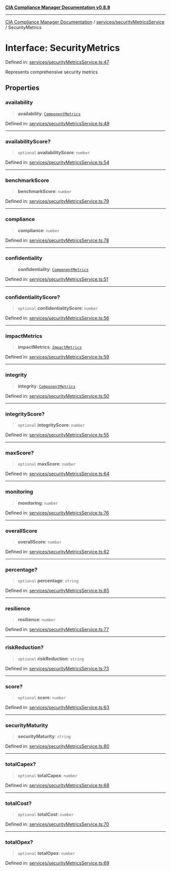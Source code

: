 [**CIA Compliance Manager Documentation v0.8.8**](../../../README.md)

***

[CIA Compliance Manager Documentation](../../../modules.md) / [services/securityMetricsService](../README.md) / SecurityMetrics

# Interface: SecurityMetrics

Defined in: [services/securityMetricsService.ts:47](https://github.com/Hack23/cia-compliance-manager/blob/283c1f3ddf6c7084b20c21176cda3bc5166ffcb9/src/services/securityMetricsService.ts#L47)

Represents comprehensive security metrics

## Properties

### availability

> **availability**: [`ComponentMetrics`](ComponentMetrics.md)

Defined in: [services/securityMetricsService.ts:49](https://github.com/Hack23/cia-compliance-manager/blob/283c1f3ddf6c7084b20c21176cda3bc5166ffcb9/src/services/securityMetricsService.ts#L49)

***

### availabilityScore?

> `optional` **availabilityScore**: `number`

Defined in: [services/securityMetricsService.ts:54](https://github.com/Hack23/cia-compliance-manager/blob/283c1f3ddf6c7084b20c21176cda3bc5166ffcb9/src/services/securityMetricsService.ts#L54)

***

### benchmarkScore

> **benchmarkScore**: `number`

Defined in: [services/securityMetricsService.ts:79](https://github.com/Hack23/cia-compliance-manager/blob/283c1f3ddf6c7084b20c21176cda3bc5166ffcb9/src/services/securityMetricsService.ts#L79)

***

### compliance

> **compliance**: `number`

Defined in: [services/securityMetricsService.ts:78](https://github.com/Hack23/cia-compliance-manager/blob/283c1f3ddf6c7084b20c21176cda3bc5166ffcb9/src/services/securityMetricsService.ts#L78)

***

### confidentiality

> **confidentiality**: [`ComponentMetrics`](ComponentMetrics.md)

Defined in: [services/securityMetricsService.ts:51](https://github.com/Hack23/cia-compliance-manager/blob/283c1f3ddf6c7084b20c21176cda3bc5166ffcb9/src/services/securityMetricsService.ts#L51)

***

### confidentialityScore?

> `optional` **confidentialityScore**: `number`

Defined in: [services/securityMetricsService.ts:56](https://github.com/Hack23/cia-compliance-manager/blob/283c1f3ddf6c7084b20c21176cda3bc5166ffcb9/src/services/securityMetricsService.ts#L56)

***

### impactMetrics

> **impactMetrics**: [`ImpactMetrics`](ImpactMetrics.md)

Defined in: [services/securityMetricsService.ts:59](https://github.com/Hack23/cia-compliance-manager/blob/283c1f3ddf6c7084b20c21176cda3bc5166ffcb9/src/services/securityMetricsService.ts#L59)

***

### integrity

> **integrity**: [`ComponentMetrics`](ComponentMetrics.md)

Defined in: [services/securityMetricsService.ts:50](https://github.com/Hack23/cia-compliance-manager/blob/283c1f3ddf6c7084b20c21176cda3bc5166ffcb9/src/services/securityMetricsService.ts#L50)

***

### integrityScore?

> `optional` **integrityScore**: `number`

Defined in: [services/securityMetricsService.ts:55](https://github.com/Hack23/cia-compliance-manager/blob/283c1f3ddf6c7084b20c21176cda3bc5166ffcb9/src/services/securityMetricsService.ts#L55)

***

### maxScore?

> `optional` **maxScore**: `number`

Defined in: [services/securityMetricsService.ts:64](https://github.com/Hack23/cia-compliance-manager/blob/283c1f3ddf6c7084b20c21176cda3bc5166ffcb9/src/services/securityMetricsService.ts#L64)

***

### monitoring

> **monitoring**: `number`

Defined in: [services/securityMetricsService.ts:76](https://github.com/Hack23/cia-compliance-manager/blob/283c1f3ddf6c7084b20c21176cda3bc5166ffcb9/src/services/securityMetricsService.ts#L76)

***

### overallScore

> **overallScore**: `number`

Defined in: [services/securityMetricsService.ts:62](https://github.com/Hack23/cia-compliance-manager/blob/283c1f3ddf6c7084b20c21176cda3bc5166ffcb9/src/services/securityMetricsService.ts#L62)

***

### percentage?

> `optional` **percentage**: `string`

Defined in: [services/securityMetricsService.ts:65](https://github.com/Hack23/cia-compliance-manager/blob/283c1f3ddf6c7084b20c21176cda3bc5166ffcb9/src/services/securityMetricsService.ts#L65)

***

### resilience

> **resilience**: `number`

Defined in: [services/securityMetricsService.ts:77](https://github.com/Hack23/cia-compliance-manager/blob/283c1f3ddf6c7084b20c21176cda3bc5166ffcb9/src/services/securityMetricsService.ts#L77)

***

### riskReduction?

> `optional` **riskReduction**: `string`

Defined in: [services/securityMetricsService.ts:73](https://github.com/Hack23/cia-compliance-manager/blob/283c1f3ddf6c7084b20c21176cda3bc5166ffcb9/src/services/securityMetricsService.ts#L73)

***

### score?

> `optional` **score**: `number`

Defined in: [services/securityMetricsService.ts:63](https://github.com/Hack23/cia-compliance-manager/blob/283c1f3ddf6c7084b20c21176cda3bc5166ffcb9/src/services/securityMetricsService.ts#L63)

***

### securityMaturity

> **securityMaturity**: `string`

Defined in: [services/securityMetricsService.ts:80](https://github.com/Hack23/cia-compliance-manager/blob/283c1f3ddf6c7084b20c21176cda3bc5166ffcb9/src/services/securityMetricsService.ts#L80)

***

### totalCapex?

> `optional` **totalCapex**: `number`

Defined in: [services/securityMetricsService.ts:68](https://github.com/Hack23/cia-compliance-manager/blob/283c1f3ddf6c7084b20c21176cda3bc5166ffcb9/src/services/securityMetricsService.ts#L68)

***

### totalCost?

> `optional` **totalCost**: `number`

Defined in: [services/securityMetricsService.ts:70](https://github.com/Hack23/cia-compliance-manager/blob/283c1f3ddf6c7084b20c21176cda3bc5166ffcb9/src/services/securityMetricsService.ts#L70)

***

### totalOpex?

> `optional` **totalOpex**: `number`

Defined in: [services/securityMetricsService.ts:69](https://github.com/Hack23/cia-compliance-manager/blob/283c1f3ddf6c7084b20c21176cda3bc5166ffcb9/src/services/securityMetricsService.ts#L69)
